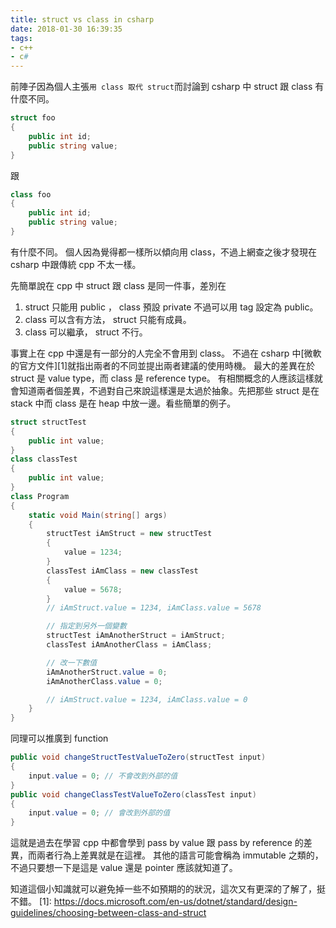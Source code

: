 ```yaml
---
title: struct vs class in csharp
date: 2018-01-30 16:39:35
tags:
- c++
- c#
---
```

前陣子因為個人主張`用 class 取代 struct`而討論到 csharp 中 struct 跟 class 有什麼不同。 
```csharp
struct foo
{
    public int id;
    public string value;
}
```
跟 
```csharp
class foo
{
    public int id;
    public string value;
}
```
有什麼不同。 
個人因為覺得都一樣所以傾向用 class，不過上網查之後才發現在 csharp 中跟傳統 cpp 不太一樣。 

先簡單說在 cpp 中 struct 跟 class 是同一件事，差別在 
1. struct 只能用 public ， class 預設 private 不過可以用 tag 設定為 public。 
2. class 可以含有方法， struct 只能有成員。 
3. class 可以繼承， struct 不行。 

事實上在 cpp 中還是有一部分的人完全不會用到 class。 
不過在 csharp 中[微軟的官方文件][1]就指出兩者的不同並提出兩者建議的使用時機。 
最大的差異在於 struct 是 value type，而 class 是 reference type。 
有相關概念的人應該這樣就會知道兩者個差異，不過對自己來說這樣還是太過於抽象。先把那些 struct 是在 stack 中而 class 是在 heap 中放一邊。看些簡單的例子。 
```csharp
struct structTest
{
    public int value;
}
class classTest
{
    public int value;
}
class Program
{
    static void Main(string[] args) 
    {
        structTest iAmStruct = new structTest
        {
            value = 1234;
        }
        classTest iAmClass = new classTest
        {
            value = 5678;
        }
        // iAmStruct.value = 1234, iAmClass.value = 5678

        // 指定到另外一個變數
        structTest iAmAnotherStruct = iAmStruct;
        classTest iAmAnotherClass = iAmClass;

        // 改一下數值
        iAmAnotherStruct.value = 0;
        iAmAnotherClass.value = 0;

        // iAmStruct.value = 1234, iAmClass.value = 0
    }
}
```

同理可以推廣到 function 

``` csharp
public void changeStructTestValueToZero(structTest input)
{
    input.value = 0; // 不會改到外部的值
}
public void changeClassTestValueToZero(classTest input)
{
    input.value = 0; // 會改到外部的值 
}
```

這就是過去在學習 cpp 中都會學到 pass by value 跟 pass by reference 的差異，而兩者行為上差異就是在這裡。
其他的語言可能會稱為 immutable 之類的，不過只要想一下是這是 value 還是 pointer 應該就知道了。

知道這個小知識就可以避免掉一些不如預期的的狀況，這次又有更深的了解了，挺不錯。
[1]: https://docs.microsoft.com/en-us/dotnet/standard/design-guidelines/choosing-between-class-and-struct
